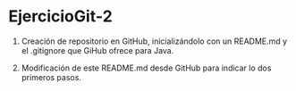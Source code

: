 # EjercicioGit-2
1. Creación de repositorio en GitHub, inicializándolo con un README.md y el .gitignore que GiHub ofrece para Java.

2. Modificación de este README.md desde GitHub para indicar lo dos primeros pasos.
